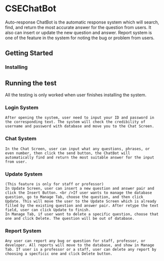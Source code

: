 # CSEChatBot
Auto-response ChatBot is the automatic response system which will search, find, and return the most accurate answer for the question from users. It also can insert or update the new question and answer. Report system is one of the feature in the system for noting the bug or problem from users.
## Getting Started
### Installing
## Running the test
All the testing is only worked when user finishes installing the system.
### Login System
```
After opening the system, user need to input your ID and password in the corresponding text. The system will check the credibility of username and password with database and move you to the Chat Screen.
```
### Chat System
```
In the Chat Screen, user can input what any questions, phrases, or even number, then click the send button, the ChatBot will automatically find and return the most suitable answer for the input from user.
```
### Update System
```
(This feature is only for staff or professor)
In Update Screen, user can insert a new question and answer pair and click the Insert Button. <br />If user wants to manage the database question, go to Manage Tab, choose the question, and then click Update. This will move the user to the Update Screen which is already filled by the existing question and answer pair. After retype the text field, user can click Update to finish.
In Manage Tab, if user want to delete a specific question, choose that one and click Delete. The question will be out of database.
```
### Report System
```
Any user can report any bug or question for staff, professor, or developer. All reports will move to the database, and show in Manage Tab. If user is a professor or a staff, user can delete any report by choosing a specficic one and click Delete button.
```
